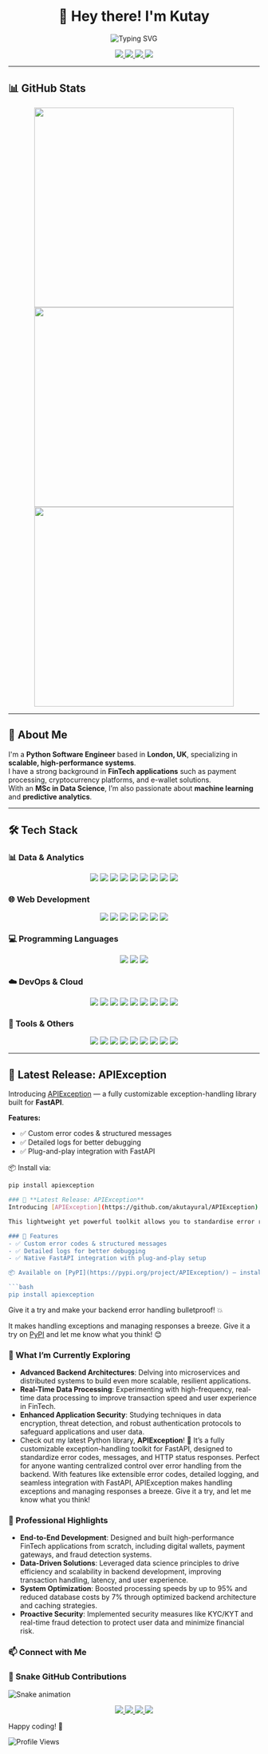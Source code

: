 <h1 align="center">👋 Hey there! I'm Kutay</h1>

<p align="center">
  <img src="https://readme-typing-svg.herokuapp.com?font=Fira+Code&size=22&duration=3000&pause=1000&color=00F7FF&center=true&vCenter=true&width=800&lines=Python+Software+Engineer+🐍;FinTech+%7C+E-Wallets+%7C+Crypto+Platforms+💳;FastAPI+%7C+Flask+%7C+Django+⚡;AWS+%7C+Docker+%7C+Kubernetes+%7C+ArgoCD+☁️;Always+learning%2C+always+innovating+🚀" alt="Typing SVG" />
</p>

<div align="center">
  <a href="https://www.ahmetkutayural.dev">
    <img src="https://img.shields.io/badge/Portfolio-FF5722?style=for-the-badge&logo=google-chrome&logoColor=white" />
  </a>
  <a href="https://www.linkedin.com/in/akutayural">
    <img src="https://img.shields.io/badge/LinkedIn-0077B5.svg?style=for-the-badge&logo=linkedin&logoColor=white" />
  </a>
  <a href="https://medium.com/@ahmetkutayural">
    <img src="https://img.shields.io/badge/Medium-000000.svg?style=for-the-badge&logo=medium&logoColor=white" />
  </a>
  <a href="https://dev.to/akutayural">
    <img src="https://img.shields.io/badge/dev.to-0A0A0A?style=for-the-badge&logo=devdotto&logoColor=white" />
  </a>
</div>

---
## 📊 GitHub Stats
<div align="center">
  <img src="https://github-readme-stats-sigma-five.vercel.app/api?username=akutayural&show_icons=true&theme=tokyonight&hide_border=true&count_private=true" width="400px" />
  <img src="https://github-readme-streak-stats.herokuapp.com/?user=akutayural&theme=tokyonight&hide_border=true" width="400px" />
</div>

<div align="center">
  <img src="https://github-readme-stats-sigma-five.vercel.app/api/top-langs/?username=akutayural&layout=compact&theme=tokyonight&hide_border=true" width="400px" />
</div>

---

## 💼 About Me
I'm a **Python Software Engineer** based in **London, UK**, specializing in **scalable, high-performance systems**.  
I have a strong background in **FinTech applications** such as payment processing, cryptocurrency platforms, and e-wallet solutions.  
With an **MSc in Data Science**, I’m also passionate about **machine learning** and **predictive analytics**.

---

## 🛠 Tech Stack

### 📊 Data & Analytics
<div align="center">
  <img src="https://img.shields.io/badge/Python-3776AB?style=for-the-badge&logo=python&logoColor=white" />
  <img src="https://img.shields.io/badge/Pandas-150458?style=for-the-badge&logo=pandas" />
  <img src="https://img.shields.io/badge/NumPy-013243?style=for-the-badge&logo=numpy&logoColor=white" />
  <img src="https://img.shields.io/badge/SQLAlchemy-CA1F23?style=for-the-badge" />
  <img src="https://img.shields.io/badge/PostgreSQL-4169E1?style=for-the-badge&logo=postgresql&logoColor=white" />
  <img src="https://img.shields.io/badge/MySQL-00758F?style=for-the-badge&logo=mysql&logoColor=white" />
  <img src="https://img.shields.io/badge/MongoDB-47A248?style=for-the-badge&logo=mongodb&logoColor=white" />
  <img src="https://img.shields.io/badge/Redis-DC382D?style=for-the-badge&logo=redis&logoColor=white" />
  <img src="https://img.shields.io/badge/Kafka-231F20?style=for-the-badge&logo=apachekafka&logoColor=white" />
</div>

### 🌐 Web Development
<div align="center">
  <img src="https://img.shields.io/badge/FastAPI-009688?style=for-the-badge&logo=fastapi&logoColor=white" />
  <img src="https://img.shields.io/badge/Flask-000000?style=for-the-badge&logo=flask&logoColor=white" />
  <img src="https://img.shields.io/badge/Django-092E20?style=for-the-badge&logo=django&logoColor=white" />
  <img src="https://img.shields.io/badge/JavaScript-F7DF1E?style=for-the-badge&logo=javascript&logoColor=black" />
  <img src="https://img.shields.io/badge/HTML5-E34F26?style=for-the-badge&logo=html5&logoColor=white" />
  <img src="https://img.shields.io/badge/React-20232A?style=for-the-badge&logo=react&logoColor=61DAFB" />
  <img src="https://img.shields.io/badge/Spring-6DB33F?style=for-the-badge&logo=spring&logoColor=white" />
</div>

### 💻 Programming Languages
<div align="center">
  <img src="https://img.shields.io/badge/C-A8B9CC?style=for-the-badge&logo=c&logoColor=black" />
  <img src="https://img.shields.io/badge/C++-00599C?style=for-the-badge&logo=c%2B%2B&logoColor=white" />
  <img src="https://img.shields.io/badge/Java-007396?style=for-the-badge&logo=java&logoColor=white" />
</div>

### ☁️ DevOps & Cloud
<div align="center">
  <img src="https://img.shields.io/badge/AWS-232F3E?style=for-the-badge&logo=amazonaws" />
  <img src="https://img.shields.io/badge/Docker-2496ED?style=for-the-badge&logo=docker&logoColor=white" />
  <img src="https://img.shields.io/badge/Kubernetes-326CE5?style=for-the-badge&logo=kubernetes" />
  <img src="https://img.shields.io/badge/ArgoCD-E10098?style=for-the-badge" />
  <img src="https://img.shields.io/badge/S3-569A31?style=for-the-badge&logo=amazons3&logoColor=white" />
  <img src="https://img.shields.io/badge/EC2-FF9900?style=for-the-badge&logo=amazonec2&logoColor=white" />
  <img src="https://img.shields.io/badge/ECR-232F3E?style=for-the-badge&logo=amazonaws&logoColor=white" />
  <img src="https://img.shields.io/badge/SQS-FF4F00?style=for-the-badge&logo=amazonsqs&logoColor=white" />
  <img src="https://img.shields.io/badge/CloudFront-FF9900?style=for-the-badge&logo=amazonaws&logoColor=white" />
</div>

### 🧰 Tools & Others
<div align="center">
  <img src="https://img.shields.io/badge/Git-F05032?style=for-the-badge&logo=git" />
  <img src="https://img.shields.io/badge/Bitbucket-0052CC?style=for-the-badge&logo=bitbucket" />
  <img src="https://img.shields.io/badge/Jira-0052CC?style=for-the-badge&logo=jira" />
  <img src="https://img.shields.io/badge/RabbitMQ-FF6600?style=for-the-badge&logo=rabbitmq" />
  <img src="https://img.shields.io/badge/Poetry-60A5FA?style=for-the-badge" />
  <img src="https://img.shields.io/badge/Pydantic-00A8E8?style=for-the-badge" />
  <img src="https://img.shields.io/badge/Pytest-0A9EDC?style=for-the-badge" />
  <img src="https://img.shields.io/badge/Linux-FCC624?style=for-the-badge&logo=linux&logoColor=black" />
  <img src="https://img.shields.io/badge/Shell_Scripting-4EAA25?style=for-the-badge&logo=gnubash&logoColor=white" />
</div>

---

## 📢 Latest Release: APIException  
Introducing [APIException](https://github.com/akutayural/APIException) — a fully customizable exception-handling library built for **FastAPI**.

**Features:**
- ✅ Custom error codes & structured messages  
- ✅ Detailed logs for better debugging  
- ✅ Plug-and-play integration with FastAPI  

📦 Install via:
```bash
pip install apiexception

### 📢 **Latest Release: APIException**  
Introducing [APIException](https://github.com/akutayural/APIException) — a fully customizable exception-handling library built for **FastAPI**.

This lightweight yet powerful toolkit allows you to standardise error responses across your API using clean, extensible structures. Whether you're building a FinTech app or a high-scale platform, APIException helps you handle backend errors with elegance and control.

### 🔧 Features
- ✅ Custom error codes & structured messages
- ✅ Detailed logs for better debugging
- ✅ Native FastAPI integration with plug-and-play setup

📦 Available on [PyPI](https://pypi.org/project/APIException/) — install with:

```bash
pip install apiexception
```

Give it a try and make your backend error handling bulletproof! 💥

It makes handling exceptions and managing responses a breeze. Give it a try on [PyPI](https://pypi.org/project/APIException/) and let me know what you think! 😊

### 🌱 What I’m Currently Exploring
- **Advanced Backend Architectures**: Delving into microservices and distributed systems to build even more scalable, resilient applications.
- **Real-Time Data Processing**: Experimenting with high-frequency, real-time data processing to improve transaction speed and user experience in FinTech.
- **Enhanced Application Security**: Studying techniques in data encryption, threat detection, and robust authentication protocols to safeguard applications and user data.
- Check out my latest Python library, **APIException**! 🎉 It’s a fully customizable exception-handling toolkit for FastAPI, designed to standardize error codes, messages, and HTTP status responses. Perfect for anyone wanting centralized control over error handling from the backend. With features like extensible error codes, detailed logging, and seamless integration with FastAPI, APIException makes handling exceptions and managing responses a breeze. Give it a try, and let me know what you think! 

### 💼 Professional Highlights
- **End-to-End Development**: Designed and built high-performance FinTech applications from scratch, including digital wallets, payment gateways, and fraud detection systems.
- **Data-Driven Solutions**: Leveraged data science principles to drive efficiency and scalability in backend development, improving transaction handling, latency, and user experience.
- **System Optimization**: Boosted processing speeds by up to 95% and reduced database costs by 7% through optimized backend architecture and caching strategies.
- **Proactive Security**: Implemented security measures like KYC/KYT and real-time fraud detection to protect user data and minimize financial risk.

### 📫 Connect with Me

### 🐍 Snake GitHub Contributions
![Snake animation](https://raw.githubusercontent.com/akutayural/akutayural/output/snake.svg)

<div align="center">
  <a href="https://www.linkedin.com/in/akutayural">
    <img src="https://img.shields.io/badge/LinkedIn-0077B5.svg?style=for-the-badge&logo=linkedin&logoColor=white" />
  </a>
  <a href="https://medium.com/@ahmetkutayural">
    <img src="https://img.shields.io/badge/Medium-000000.svg?style=for-the-badge&logo=medium&logoColor=white" />
  </a>
  <a href="https://dev.to/akutayural">
    <img src="https://img.shields.io/badge/dev.to-0A0A0A?style=for-the-badge&logo=devdotto&logoColor=white" />
  </a>
  <a href="https://www.ahmetkutayural.dev">
    <img src="https://img.shields.io/badge/Website-FF5722?style=for-the-badge&logo=google-chrome&logoColor=white" />
  </a>
</div>

Happy coding! 🚀

![Profile Views](https://komarev.com/ghpvc/?username=akutayural&color=blue)
